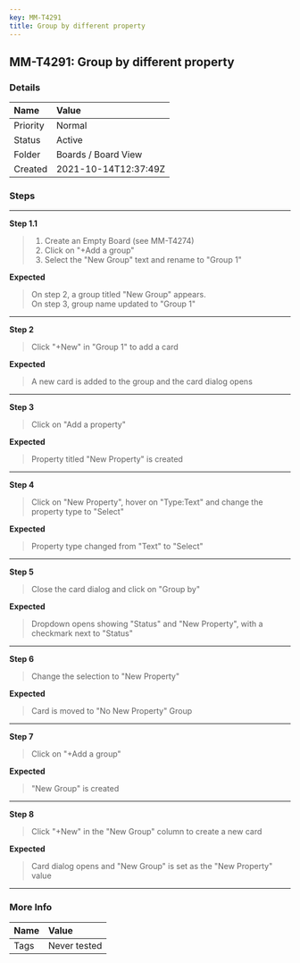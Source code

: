 ```yaml
---
key: MM-T4291
title: Group by different property
---
```


## MM-T4291: Group by different property

### Details

| Name     | Value                |
| :------- | :------------------- |
| Priority | Normal               |
| Status   | Active               |
| Folder   | Boards / Board View  |
| Created  | 2021-10-14T12:37:49Z |

### Steps

<hr/>

**Step 1.1**

> <article><ol><li>Create an Empty Board (see MM-T4274)</li><li>Click on "+Add a group"</li><li>Select the "New Group" text and rename to "Group 1"</li></ol></article>

**Expected**

> <article>On step 2, a group titled "New Group" appears.<br />On step 3, group name updated to "Group 1"</article>

<hr/>

**Step 2**

> <article>Click "+New" in "Group 1" to add a card</article>

**Expected**

> <article>A new card is added to the group and the card dialog opens</article>

<hr/>

**Step 3**

> <article>Click on "Add a property"</article>

**Expected**

> <article>Property titled "New Property" is created</article>

<hr/>

**Step 4**

> <article>Click on "New Property", hover on "Type:Text" and change the property type to "Select"</article>

**Expected**

> <article>Property type changed from "Text" to "Select"</article>

<hr/>

**Step 5**

> <article>Close the card dialog and click on "Group by"</article>

**Expected**

> <article>Dropdown opens showing "Status" and "New Property", with a checkmark next to "Status"</article>

<hr/>

**Step 6**

> <article>Change the selection to "New Property"</article>

**Expected**

> <article>Card is moved to "No New Property" Group</article>

<hr/>

**Step 7**

> <article>Click on "+Add a group"</article>

**Expected**

> <article>"New Group" is created</article>

<hr/>

**Step 8**

> <article>Click "+New" in the "New Group" column to create a new card</article>

**Expected**

> <article>Card dialog opens and "New Group" is set as the "New Property" value</article>

<hr/>

### More Info

| Name | Value        |
| :--- | :----------- |
| Tags | Never tested |
